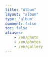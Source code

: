 ```yaml
---
title: "Album"
layout: "album"
type: 'album'
comment: false
toc: false
aliases:
    - /en/photo
    - /en/photos
    - /en/gallery
---
```

